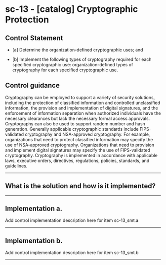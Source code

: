 # sc-13 - \[catalog\] Cryptographic Protection

## Control Statement

- \[a\] Determine the organization-defined cryptographic uses; and

- \[b\] Implement the following types of cryptography required for each specified cryptographic use: organization-defined types of cryptography for each specified cryptographic use.

## Control guidance

Cryptography can be employed to support a variety of security solutions, including the protection of classified information and controlled unclassified information, the provision and implementation of digital signatures, and the enforcement of information separation when authorized individuals have the necessary clearances but lack the necessary formal access approvals. Cryptography can also be used to support random number and hash generation. Generally applicable cryptographic standards include FIPS-validated cryptography and NSA-approved cryptography. For example, organizations that need to protect classified information may specify the use of NSA-approved cryptography. Organizations that need to provision and implement digital signatures may specify the use of FIPS-validated cryptography. Cryptography is implemented in accordance with applicable laws, executive orders, directives, regulations, policies, standards, and guidelines.

______________________________________________________________________

## What is the solution and how is it implemented?

<!-- Please leave this section blank and enter implementation details in the parts below. -->

______________________________________________________________________

## Implementation a.

Add control implementation description here for item sc-13_smt.a

______________________________________________________________________

## Implementation b.

Add control implementation description here for item sc-13_smt.b

______________________________________________________________________
